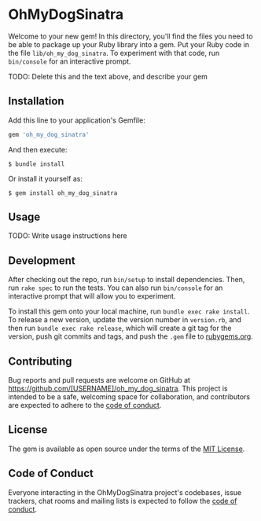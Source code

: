 # OhMyDogSinatra

Welcome to your new gem! In this directory, you'll find the files you need to be able to package up your Ruby library into a gem. Put your Ruby code in the file `lib/oh_my_dog_sinatra`. To experiment with that code, run `bin/console` for an interactive prompt.

TODO: Delete this and the text above, and describe your gem

## Installation

Add this line to your application's Gemfile:

```ruby
gem 'oh_my_dog_sinatra'
```

And then execute:

    $ bundle install

Or install it yourself as:

    $ gem install oh_my_dog_sinatra

## Usage

TODO: Write usage instructions here

## Development

After checking out the repo, run `bin/setup` to install dependencies. Then, run `rake spec` to run the tests. You can also run `bin/console` for an interactive prompt that will allow you to experiment.

To install this gem onto your local machine, run `bundle exec rake install`. To release a new version, update the version number in `version.rb`, and then run `bundle exec rake release`, which will create a git tag for the version, push git commits and tags, and push the `.gem` file to [rubygems.org](https://rubygems.org).

## Contributing

Bug reports and pull requests are welcome on GitHub at https://github.com/[USERNAME]/oh_my_dog_sinatra. This project is intended to be a safe, welcoming space for collaboration, and contributors are expected to adhere to the [code of conduct](https://github.com/[USERNAME]/oh_my_dog_sinatra/blob/master/CODE_OF_CONDUCT.md).


## License

The gem is available as open source under the terms of the [MIT License](https://opensource.org/licenses/MIT).

## Code of Conduct

Everyone interacting in the OhMyDogSinatra project's codebases, issue trackers, chat rooms and mailing lists is expected to follow the [code of conduct](https://github.com/[USERNAME]/oh_my_dog_sinatra/blob/master/CODE_OF_CONDUCT.md).

